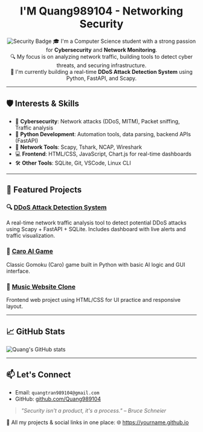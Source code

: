 <h1 align="center">I'M Quang989104 - Networking Security</h1> <p align="center"> <img src="https://img.shields.io/badge/Security-Focused-blueviolet" alt="Security Badge"/> <img 

🎓 I'm a Computer Science student with a strong passion for **Cybersecurity** and **Network Monitoring**.  
🔍 My focus is on analyzing network traffic, building tools to detect cyber threats, and securing infrastructure.  
🚀 I'm currently building a real-time **DDoS Attack Detection System** using Python, FastAPI, and Scapy.

---

## 🛡️ Interests & Skills

- 🔐 **Cybersecurity**: Network attacks (DDoS, MITM), Packet sniffing, Traffic analysis  
- 🧠 **Python Development**: Automation tools, data parsing, backend APIs (FastAPI)  
- 📡 **Network Tools**: Scapy, Tshark, NCAP, Wireshark  
- 💻 **Frontend**: HTML/CSS, JavaScript, Chart.js for real-time dashboards  
- 🛠️ **Other Tools**: SQLite, Git, VSCode, Linux CLI

---

## 🧪 Featured Projects

### 🔍 [DDoS Attack Detection System](https://github.com/Quang989104/DDoS)
A real-time network traffic analysis tool to detect potential DDoS attacks using Scapy + FastAPI + SQLite. Includes dashboard with live alerts and traffic visualization.

### 🤖 [Caro AI Game](https://github.com/Quang989104/N22DCCN025_D22CQCQ01)
Classic Gomoku (Caro) game built in Python with basic AI logic and GUI interface.

### 🎵 [Music Website Clone](https://github.com/Quang989104/Website-Music)
Frontend web project using HTML/CSS for UI practice and responsive layout.

---

## 📈 GitHub Stats

![Quang's GitHub stats](https://github-readme-stats.vercel.app/api?username=Quang989104&show_icons=true&theme=tokyonight)

---

## 📫 Let's Connect

- Email: `quangtran989104@gmail.com`  
- GitHub: [github.com/Quang989104](https://github.com/Quang989104)

> *"Security isn't a product, it's a process." – Bruce Schneier*

🔗 All my projects & social links in one place:
🌐 https://yourname.github.io

